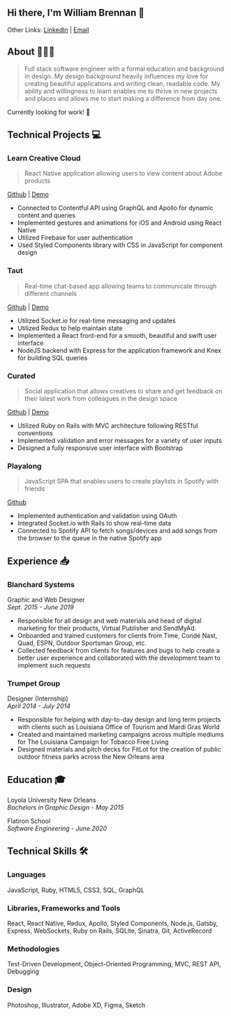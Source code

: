 ## Hi there, I'm William Brennan 👋

Other Links: [LinkedIn](https://www.linkedin.com/in/willfbren/) | [Email](mailto:willfbren@gmail.com)

## About 👨🏻‍💻
> Full stack software engineer with a formal education and background in design. My design background heavily influences my love for creating beautiful applications and writing clean, readable code. My ability and willingness to learn enables me to thrive in new projects and places and allows me to start making a difference from day one.

Currently looking for work! 👀

## Technical Projects 💻

### Learn Creative Cloud
> React Native application allowing users to view content about Adobe products

[Github](https://github.com/willfbren/learn-creative-cloud) | [Demo](https://youtu.be/2CUhxqWTcE0)
- Connected to Contentful API using GraphQL and Apollo for dynamic content and queries
- Implemented gestures and animations for iOS and Android using React Native
- Utilized Firebase for user authentication
- Used Styled Components library with CSS in JavaScript for component design

### Taut
> Real-time chat-based app allowing teams to communicate through different channels

[Github](https://github.com/willfbren/taut) | [Demo](https://youtu.be/N7wtyRBdDFo)
- Utilized Socket.io for real-time messaging and updates
- Utilized Redux to help maintain state
- Implemented a React front-end for a smooth, beautiful and swift user interface
- NodeJS backend with Express for the application framework and Knex for building SQL queries

### Curated
> Social application that allows creatives to share and get feedback on their latest work from colleagues in the design space

[Github](https://github.com/willfbren/curated-app) | [Demo](https://youtu.be/rXbxOv6DCtU)
- Utilized Ruby on Rails with MVC architecture following RESTful conventions
- Implemented validation and error messages for a variety of user inputs
- Designed a fully responsive user interface with Bootstrap

### Playalong
> JavaScript SPA that enables users to create playlists in Spotify with friends

[Github](https://github.com/willfbren/playalong)
- Implemented authentication and validation using OAuth
- Integrated Socket.io with Rails to show real-time data
- Connected to Spotify API to fetch songs/devices and add songs from the browser to the queue
in the native Spotify app


## Experience 📥

### Blanchard Systems
Graphic and Web Designer  
*Sept. 2015 - June 2019*
- Responsible for all design and web materials and head of digital marketing for their products, Virtual Publisher and SendMyAd.
- Onboarded and trained customers for clients from Time, Condé Nast, Quad, ESPN, Outdoor Sportsman Group, etc.
- Collected feedback from clients for features and bugs to help create a better user experience and collaborated with the development team to implement such requests

### Trumpet Group
Designer (Internship)  
*April 2014 - July 2014*

- Responsible for helping with day-to-day design and long term projects with clients such as Louisiana Office of Tourism and Mardi Gras World
- Created and maintained marketing campaigns across multiple mediums for The Louisiana Campaign for Tobacco Free Living
- Designed materials and pitch decks for FitLot for the creation of public outdoor fitness parks across the New Orleans area


## Education 🎓

Loyola University New Orleans  
*Bachelors in Graphic Design - May 2015*

Flatiron School  
*Software Engineering - June 2020*


## Technical Skills 🛠

### Languages
JavaScript, Ruby, HTML5, CSS3, SQL, GraphQL

### Libraries, Frameworks and Tools
React, React Native, Redux, Apollo, Styled Components, Node.js, Gatsby, Express, WebSockets, Ruby on
Rails, SQLite, Sinatra, Git, ActiveRecord

### Methodologies
Test-Driven Development, Object-Oriented Programming, MVC, REST API, Debugging

### Design
Photoshop, Illustrator, Adobe XD, Figma, Sketch
